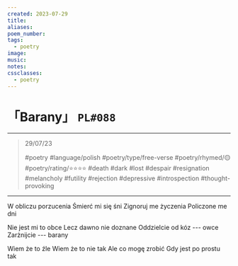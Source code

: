 ```yaml
---
created: 2023-07-29
title:
aliases:
poem_number:
tags:
  - poetry
image:
music:
notes:
cssclasses:
  - poetry
---
```

# 「Barany」 `PL#088`

---

> 29/07/23
> 
> #poetry 
> #language/polish 
> #poetry/type/free-verse 
> #poetry/rhymed/🟡 
> #poetry/rating/⭐⭐⭐⭐ 
> #death #dark #lost #despair #resignation #melancholy #futility #rejection #depressive #introspection #thought-provoking 

---

W obliczu porzucenia
Śmierć mi się śni
Zignoruj me życzenia
Policzone me dni

Nie jest mi to obce 
Lecz dawno nie doznane
Oddzielcie od kóz --- owce
Zarżnijcie --- barany

Wiem że to źle
Wiem że to nie tak
Ale co mogę zrobić
Gdy jest po prostu tak